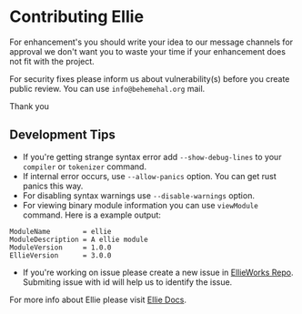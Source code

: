 # Contributing Ellie

For enhancement's you should write your idea to our message channels for approval we don't want you to waste your time if your enhancement does not fit with the project.

For security fixes please inform us about vulnerability(s) before you create public review. You can use `info@behemehal.org` mail.

Thank you

## Development Tips

- If you're getting strange syntax error add `--show-debug-lines` to your `compiler` or `tokenizer` command.
- If internal error occurs, use `--allow-panics` option. You can get rust panics this way.
- For disabling syntax warnings use `--disable-warnings` option.
- For viewing binary module information you can use `viewModule` command. Here is a example output:
```
ModuleName        = ellie
ModuleDescription = A ellie module
ModuleVersion     = 1.0.0
EllieVersion      = 3.0.0
```
- If you're working on issue please create a new issue in [EllieWorks Repo](https://github.com/behemehal/EllieWorks). Submiting issue with id will help us to identify the issue.

For more info about Ellie please visit [Ellie Docs](https://docs.ellie-lang.org).